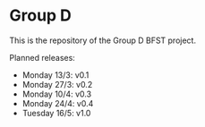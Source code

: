 # Group D
This is the repository of the Group D BFST project.


Planned releases:
* Monday 13/3: v0.1
* Monday 27/3: v0.2
* Monday 10/4: v0.3
* Monday 24/4: v0.4
* Tuesday 16/5: v1.0 
